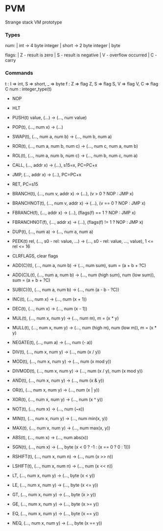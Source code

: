 # PVM
Strange stack VM prototype

### Types

num:
  | int -> 4 byte integer
  | short -> 2 byte integer
  | byte

flags:
  | Z - result is zero
  | S - result is negative
  | V - overflow occurred
  | C - carry

### Commands
t : I => int, S => short, _ => byte
f : Z => flag Z, S => flag S, V => flag V, C => flag C
num : integer_type(t)

- NOP
- HLT

- PUSH(t) value, (...) -> (..., num value)
- POP(t), (..., num x) -> (...)
- SWAP(t), (..., num a, num b) -> (..., num b, num a)
- ROR(t), (..., num a, num b, num c) -> (..., num c, num a, num b)
- ROL(t), (..., num a, num b, num c) -> (..., num b, num c, num a)

- CALL, (..., addr x) -> (...), s15=x, PC=PC+x
- JMP, (..., addr x) -> (...), PC=PC+x
- RET, PC=s15
- BRANCH(t), (..., num v, addr x) -> (...), (v > 0 ? NOP : JMP x)
- BRANCHNOT(t), (..., num v, addr x) -> (...), (v == 0 ? NOP : JMP x)
- FBRANCH(f), (..., addr x) -> (...), (flags(f) == 1 ? NOP : JMP x)
- FBRANCHNOT(f), (..., addr x) -> (...), (flags(f) != 1 ? NOP : JMP x)

- DUP(t), (..., num a) -> (..., num a, num a)
- PEEK(t) rel, (..., s0 - rel: value, ...) -> (..., s0 - rel: value, ..., value), 1 <= rel <= 16

- CLRFLAGS, clear flags
- ADD(C)(t), (..., num a, num b) -> (..., num sum), sum = (a + b + ?C)
- ADD(C)L(t), (..., num a, num b) -> (..., num (high sum), num (low sum)), sum = (a + b + ?C)
- SUB(C)(t), (..., num a, num b) -> (..., num (a - b - ?C))
- INC(t), (..., num x) -> (..., num (x + 1))
- DEC(t), (..., num x) -> (..., num (x - 1))
- MUL(t), (..., num x, num y) -> (..., num m), m = (x * y)
- MULL(t), (..., num x, num y) -> (..., num (high m), num (low m)), m = (x * y)
- NEGATE(t), (..., num a) -> (..., num (- a))
- DIV(t), (..., num x, num y) -> (..., num (x / y))
- MOD(t), (..., num x, num y) -> (..., num (x mod y))
- DIVMOD(t), (..., num x, num y) -> (..., num (x / y), num (x mod y))

- AND(t), (..., num x, num y) -> (..., num (x & y))
- OR(t), (..., num x, num y) -> (..., num (x | y))
- XOR(t), (..., num x, num y) -> (..., num (x ^ y))
- NOT(t), (..., num x) -> (..., num (~x))
- MIN(t), (..., num x, num y) -> (..., num min(x, y))
- MAX(t), (..., num x, num y) -> (..., num max(x, y))
- ABS(t), (..., num x) -> (..., num abs(x))
- SGN(t), (..., num x) -> (..., byte (x < 0 ? -1 : (x == 0 ? 0 : 1)))
- RSHIFT(t), (..., num x, num n) -> (..., num (x >> n))
- LSHIFT(t), (..., num x, num n) -> (..., num (x << n))

- LT, (..., num x, num y) -> (..., byte (x < y))
- LE, (..., num x, num y) -> (..., byte (x <= y))
- GT, (..., num x, num y) -> (..., byte (x > y))
- GE, (..., num x, num y) -> (..., byte (x >= y))
- EQ, (..., num x, num y) -> (..., byte (x == y))
- NEQ, (..., num x, num y) -> (..., byte (x == y))

